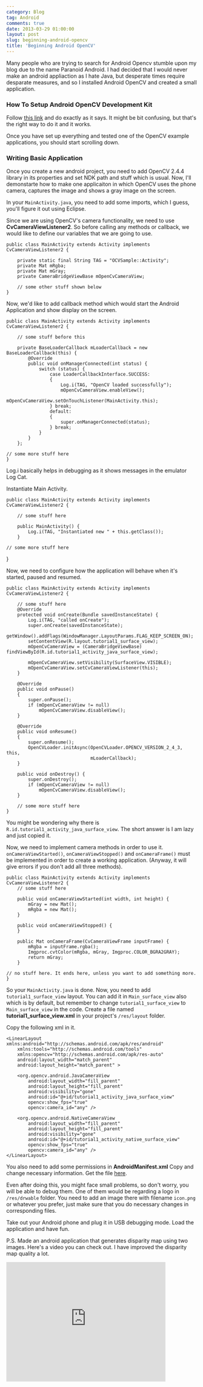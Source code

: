 ```yaml
---
category: Blog
tag: Android
comments: true
date: 2013-03-29 01:00:00
layout: post
slug: beginning-android-opencv
title: 'Beginning Android OpenCV'
---
```


Many people who are trying to search for Android Opencv stumble upon my blog due to the name Paranoid Android. I had decided that I would never make an android appliaction as I hate Java, but desperate times require desparate measures, and so I installed Android OpenCV and created a small application.

### How To Setup Android OpenCV Development Kit

Follow [this link](http://docs.opencv.org/doc/tutorials/introduction/android_binary_package/android_dev_intro.html) and do exactly as it says. It might be bit confusing, but that's the right way to do it and it works. 

Once you have set up everything and tested one of the OpenCV example applications, you should start scrolling down.

### Writing Basic Application

Once you create a new android project, you need to add OpenCV 2.4.4 library in its properties and set NDK path and stuff which is usual. Now, I'll demonstarte how to make one applicaiton in which OpenCV uses the phone camera, captures the image and shows a gray image on the screen.

In your `MainActivity.java`, you need to add some imports, which I guess, you'll figure it out using Eclipse.

Since we are using OpenCV's camera functionality, we need to use **CvCameraViewListener2**. So before calling any methods or callback, we would like to define our variables that we are going to use.

    public class MainActivity extends Activity implements CvCameraViewListener2 {
    
        private static final String TAG = "OCVSample::Activity";
        private Mat mRgba;
        private Mat mGray;
        private CameraBridgeViewBase mOpenCvCameraView;

        // some other stuff shown below
    }

Now, we'd like to add callback method which would start the Android Application and show display on the screen.

    public class MainActivity extends Activity implements CvCameraViewListener2 {

        // some stuff before this

        private BaseLoaderCallback mLoaderCallback = new BaseLoaderCallback(this) {
            @Override
            public void onManagerConnected(int status) {
                switch (status) {
                    case LoaderCallbackInterface.SUCCESS:
                    {
                        Log.i(TAG, "OpenCV loaded successfully");
                        mOpenCvCameraView.enableView();
                        mOpenCvCameraView.setOnTouchListener(MainActivity.this);
                    } break;
                    default:
                    {
                        super.onManagerConnected(status);
                    } break;
                }
            }
        };

    // some more stuff here
    }
    
Log.i basically helps in debugging as it shows messages in the emulator Log Cat.

Instantiate Main Activity.

    public class MainActivity extends Activity implements CvCameraViewListener2 {

        // some stuff here

        public MainActivity() {
            Log.i(TAG, "Instantiated new " + this.getClass());
        }

    // some more stuff here
   }

Now, we need to configure how the application will behave when it's started, paused and resumed.

    public class MainActivity extends Activity implements CvCameraViewListener2 {

        // some stuff here
        @Override
        protected void onCreate(Bundle savedInstanceState) {
            Log.i(TAG, "called onCreate");
            super.onCreate(savedInstanceState);
            getWindow().addFlags(WindowManager.LayoutParams.FLAG_KEEP_SCREEN_ON);
            setContentView(R.layout.tutorial1_surface_view);
            mOpenCvCameraView = (CameraBridgeViewBase) findViewById(R.id.tutorial1_activity_java_surface_view);

            mOpenCvCameraView.setVisibility(SurfaceView.VISIBLE);
            mOpenCvCameraView.setCvCameraViewListener(this);
        }

        @Override
        public void onPause()
        {
            super.onPause();
            if (mOpenCvCameraView != null)
                mOpenCvCameraView.disableView();
        }

        @Override
        public void onResume()
        {
            super.onResume();
            OpenCVLoader.initAsync(OpenCVLoader.OPENCV_VERSION_2_4_3, this,
                                   mLoaderCallback);
        }

        public void onDestroy() {
            super.onDestroy();
            if (mOpenCvCameraView != null)
                mOpenCvCameraView.disableView();
        }
        
        // some more stuff here
    }

You might be wondering why there is `R.id.tutorial1_activity_java_surface_view`. The short answer is I am lazy and just copied it.

Now, we need to implement camera methods in order to use it.
`onCameraViewStarted()`, `onCameraViewStopped()` and `onCameraFrame()` must be implemented in order to create a working application. (Anyway, it will give errors if you don't add all three methods).

    public class MainActivity extends Activity implements CvCameraViewListener2 {
        // some stuff here

        public void onCameraViewStarted(int width, int height) {
            mGray = new Mat();
            mRgba = new Mat();
        }

        public void onCameraViewStopped() {
        }

        public Mat onCameraFrame(CvCameraViewFrame inputFrame) {
            mRgba = inputFrame.rgba();
            Imgproc.cvtColor(mRgba, mGray, Imgproc.COLOR_BGRA2GRAY);
            return mGray;
        }

    // no stuff here. It ends here, unless you want to add something more.
    }

So your `MainActivity.java` is done. Now, you need to add `tutorial1_surface_view` layout. You can add it in `Main_surface_view` also which is by default, but remember to change `tutorial1_surface_view` to `Main_surface_view` in the code. Create a file named **tutorial1_surface_view.xml** in your project's `/res/layout` folder.

Copy the following xml in it.

    <LinearLayout xmlns:android="http://schemas.android.com/apk/res/android"
        xmlns:tools="http://schemas.android.com/tools"
        xmlns:opencv="http://schemas.android.com/apk/res-auto"
        android:layout_width="match_parent"
        android:layout_height="match_parent" >

        <org.opencv.android.JavaCameraView
            android:layout_width="fill_parent"
            android:layout_height="fill_parent"
            android:visibility="gone"
            android:id="@+id/tutorial1_activity_java_surface_view"
            opencv:show_fps="true"
            opencv:camera_id="any" />

        <org.opencv.android.NativeCameraView
            android:layout_width="fill_parent"
            android:layout_height="fill_parent"
            android:visibility="gone"
            android:id="@+id/tutorial1_activity_native_surface_view"
            opencv:show_fps="true"
            opencv:camera_id="any" />
    </LinearLayout>

You also need to add some permissions in **AndroidManifest.xml** Copy and change necessary information. Get the file [here](https://gist.github.com/jayrambhia/5265868).

Even after doing this, you might face small problems, so don't worry, you will be able to debug them. One of them would be regarding a logo in `/res/drwable` folder. You need to add an image there with filename `icon.png` or whatever you prefer, just make sure that you do necessary changes in corresponding files.

Take out your Android phone and plug it in USB debugging mode. Load the application and have fun.

P.S. Made an android application that generates disparity map using two images. Here's a video you can check out. I have improved the disparity map quality a lot. 

<iframe width="420" height="315" src="https://www.youtube.com/embed/JYExOcmBgIE" frameborder="0" allowfullscreen></iframe>
